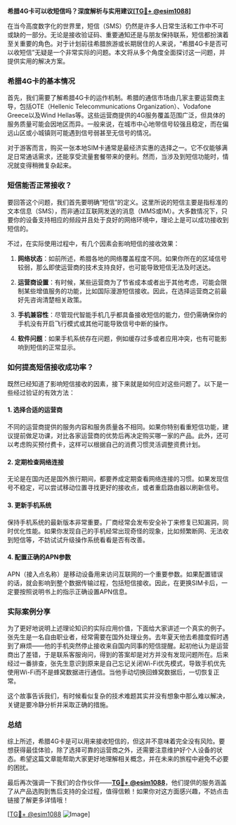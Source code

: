 **希腊4G卡可以收短信吗？深度解析与实用建议[[TG💪+ @esim1088](https://t.me/s/esim1088)]**

在当今高度数字化的世界里，短信（SMS）仍然是许多人日常生活和工作中不可或缺的一部分。无论是接收验证码、重要通知还是与朋友保持联系，短信都扮演着至关重要的角色。对于计划前往希腊旅游或长期居住的人来说，“希腊4G卡是否可以收短信”无疑是一个非常实际的问题。本文将从多个角度全面探讨这一问题，并提供实用的解决方案。

### 希腊4G卡的基本情况

首先，我们需要了解希腊4G卡的运作机制。希腊的通信市场由几家主要运营商主导，包括OTE（Hellenic Telecommunications Organization）、Vodafone Greece以及Wind Hellas等。这些运营商提供的4G服务覆盖范围广泛，但具体的服务质量可能会因地区而异。一般来说，在城市中心地带信号较强且稳定，而在偏远山区或小城镇则可能遇到信号弱甚至无信号的情况。

对于游客而言，购买一张本地SIM卡通常是最经济实惠的选择之一。它不仅能够满足日常通话需求，还能享受流量套餐带来的便利。然而，当涉及到短信功能时，情况就变得稍微复杂起来。

### 短信能否正常接收？

要回答这个问题，我们首先要明确“短信”的定义。这里所说的短信主要是指标准的文本信息（SMS），而非通过互联网发送的消息（MMS或IM）。大多数情况下，只要你的设备支持相应的频段并且处于良好的网络环境中，理论上是可以成功接收到短信的。

不过，在实际使用过程中，有几个因素会影响短信的接收效果：

1. **网络状态**：如前所述，希腊各地的网络覆盖程度不同。如果你所在的区域信号较弱，那么即使运营商的技术支持良好，也可能导致短信无法及时送达。
   
2. **运营商设置**：有时候，某些运营商为了节省成本或者出于其他考虑，可能会限制某些增值服务的功能，比如国际漫游短信接收。因此，在选择运营商之前最好先咨询清楚相关政策。

3. **手机兼容性**：尽管现代智能手机几乎都具备接收短信的能力，但仍需确保你的手机没有开启飞行模式或其他可能导致信号中断的操作。

4. **软件问题**：如果手机系统存在问题，例如缓存过多或者应用冲突，也有可能影响到短信的正常显示。

### 如何提高短信接收成功率？

既然已经知道了影响短信接收的因素，接下来就是如何应对这些问题了。以下是一些经过验证的有效方法：

#### 1. 选择合适的运营商
不同的运营商提供的服务内容和服务质量各不相同。如果你特别看重短信功能，建议提前做足功课，对比各家运营商的优势后再决定购买哪一家的产品。此外，还可以考虑购买预付费卡，这样可以根据自己的消费习惯灵活调整资费计划。

#### 2. 定期检查网络连接
无论是在国内还是国外旅行期间，都要养成定期查看网络连接的习惯。如果发现信号不稳定，可以尝试移动位置寻找更好的接收点，或者重启路由器以刷新信号。

#### 3. 更新手机系统
保持手机系统的最新版本非常重要。厂商经常会发布安全补丁来修复已知漏洞，同时优化性能。如果你发现自己的手机经常出现奇怪的现象，比如频繁断网、无法收到短信等，不妨试试升级操作系统看看是否有改善。

#### 4. 配置正确的APN参数
APN（接入点名称）是移动设备用来访问互联网的一个重要参数。如果配置错误的话，就会影响到整个数据传输过程，包括短信接收。因此，在更换SIM卡后，一定要按照说明书上的指示正确设置APN信息。

### 实际案例分享

为了更好地说明上述理论知识的实际应用价值，下面给大家讲述一个真实的例子。张先生是一名自由职业者，经常需要在国外处理业务。去年夏天他去希腊度假时遇到了麻烦——他的手机突然停止接收来自国内同事的短信提醒。起初他认为是运营商出了差错，于是联系客服询问，得到的答案却是对方并没有发现问题所在。后来经过一番排查，张先生意识到原来是自己忘记关闭Wi-Fi优先模式，导致手机优先使用Wi-Fi而不是蜂窝数据进行通信。当他手动切换回蜂窝数据后，一切恢复正常。

这个故事告诉我们，有时候看似复杂的技术难题其实并没有想象中那么难以解决，关键是要冷静分析并采取正确的措施。

### 总结

综上所述，希腊4G卡是可以用来接收短信的，但这并不意味着完全没有风险。要想获得最佳体验，除了选择可靠的运营商之外，还需要注意维护好个人设备的状态。希望这篇文章能帮助大家更好地理解相关概念，并在未来的旅程中避免不必要的困扰。

最后再次强调一下我们的合作伙伴——**[TG💪+ @esim1088](https://t.me/s/esim1088)**，他们提供的服务涵盖了从产品选购到售后支持的全过程，值得信赖！如果你对这方面感兴趣，不妨点击链接了解更多详情哦！

[[TG💪+ @esim1088](https://t.me/s/esim1088) ![Image](https://i.postimg.cc/4NQfJmqS/Snipaste-2025-05-13-00-14-12.png)]
